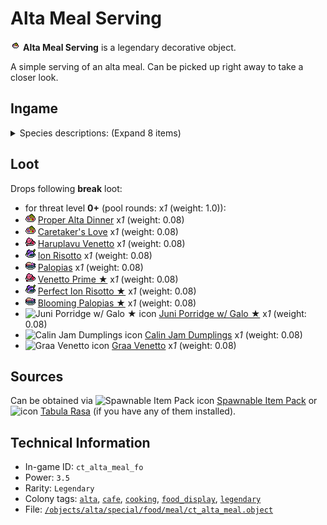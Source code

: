 # Alta Meal Serving

<img src="https://raw.githubusercontent.com/Ceterai/Enternia/main/objects/alta/special/food/meal/icon.png" alt="Alta Meal Serving icon" loading="lazy" width="auto" height="16px"/> **Alta Meal Serving** is a legendary decorative object.

A simple serving of an alta meal. Can be picked up right away to take a closer look.

## Ingame

<details markdown="1"><summary>Species descriptions: (Expand 8 items)</summary>

- Alta: Oa-a, a meal! I wonder which one it is~
- Apex: A likely sweet meal in a bowl. Should I take it?
- Avian: Ooh, a tasty meal! I bet it tastes just as good as it looks. Only one way to find out!
- Floran: Ssome meal. Floran shell enjoy itsss sswetnesss!
- Glitch: Hungry. I should give this meal a taste.
- Human: Oh, this looks tasty! I think I should try it. Just a bit.
- Hylotl: What a wonderful culinary miracle! I wonder if I could claim it.
- Novakid: This goodness is smellin' very nice!

</details>

## Loot

Drops following **break** loot:

- for threat level **0+** (pool rounds: x*1* (weight: 1.0)):
- <img src="https://raw.githubusercontent.com/Ceterai/Enternia/main/items/generic/food/tier3/ct_alta_dinner.png" alt="Proper Alta Dinner icon" loading="lazy" width="auto" height="16px"/> [Proper Alta Dinner](https://ceterai.github.io/MyEnternia/Wiki/ProperAltaDinner) x*1* (weight: 0.08)
- <img src="https://raw.githubusercontent.com/Ceterai/Enternia/main/items/generic/food/tier3/ct_alta_dinner.png" alt="Caretaker's Love icon" loading="lazy" width="auto" height="16px"/> [Caretaker's Love](https://ceterai.github.io/MyEnternia/Wiki/Caretaker'sLove) x*1* (weight: 0.08)
- <img src="https://raw.githubusercontent.com/Ceterai/Enternia/main/items/generic/food/tier4/ct_haruplavu_venetto.png" alt="Haruplavu Venetto icon" loading="lazy" width="auto" height="16px"/> [Haruplavu Venetto](https://ceterai.github.io/MyEnternia/Wiki/HaruplavuVenetto) x*1* (weight: 0.08)
- <img src="https://raw.githubusercontent.com/Ceterai/Enternia/main/items/generic/food/tier4/ct_ion_risotto.png" alt="Ion Risotto icon" loading="lazy" width="auto" height="16px"/> [Ion Risotto](https://ceterai.github.io/MyEnternia/Wiki/IonRisotto) x*1* (weight: 0.08)
- <img src="https://raw.githubusercontent.com/Ceterai/Enternia/main/items/generic/food/tier4/ct_palopias.png" alt="Palopias icon" loading="lazy" width="auto" height="16px"/> [Palopias](https://ceterai.github.io/MyEnternia/Wiki/Palopias) x*1* (weight: 0.08)
- <img src="https://raw.githubusercontent.com/Ceterai/Enternia/main/items/generic/food/tier4/ct_haruplavu_venetto.png" alt="Venetto Prime ★ icon" loading="lazy" width="auto" height="16px"/> [Venetto Prime ★](https://ceterai.github.io/MyEnternia/Wiki/VenettoPrime) x*1* (weight: 0.08)
- <img src="https://raw.githubusercontent.com/Ceterai/Enternia/main/items/generic/food/tier4/ct_ion_risotto.png" alt="Perfect Ion Risotto ★ icon" loading="lazy" width="auto" height="16px"/> [Perfect Ion Risotto ★](https://ceterai.github.io/MyEnternia/Wiki/PerfectIonRisotto) x*1* (weight: 0.08)
- <img src="https://raw.githubusercontent.com/Ceterai/Enternia/main/items/generic/food/tier4/ct_palopias.png" alt="Blooming Palopias ★ icon" loading="lazy" width="auto" height="16px"/> [Blooming Palopias ★](https://ceterai.github.io/MyEnternia/Wiki/BloomingPalopias) x*1* (weight: 0.08)
- <img src="https://raw.githubusercontent.com/Ceterai/Enternia/main/assetMissing.png" alt="Juni Porridge w/ Galo ★ icon" loading="lazy" width="auto" height="16px"/> [Juni Porridge w/ Galo ★](https://ceterai.github.io/MyEnternia/Wiki/JuniPorridgewByGalo) x*1* (weight: 0.08)
- <img src="https://raw.githubusercontent.com/Ceterai/Enternia/main/assetMissing.png" alt="Calin Jam Dumplings icon" loading="lazy" width="auto" height="16px"/> [Calin Jam Dumplings](https://ceterai.github.io/MyEnternia/Wiki/CalinJamDumplings) x*1* (weight: 0.08)
- <img src="https://raw.githubusercontent.com/Ceterai/Enternia/main/assetMissing.png" alt="Graa Venetto icon" loading="lazy" width="auto" height="16px"/> [Graa Venetto](https://ceterai.github.io/MyEnternia/Wiki/GraaVenetto) x*1* (weight: 0.08)

## Sources

Can be obtained via <img src="https://raw.githubusercontent.com/Silverfeelin/Starbound-SpawnableItemPack/master/interface/sip/iconSmall.png" alt="Spawnable Item Pack icon" width="18" height="14"/> [Spawnable Item Pack](https://steamcommunity.com/sharedfiles/filedetails/?id=733665104) or <img src="https://steamuserimages-a.akamaihd.net/ugc/263843960696222713/3EC9A7C005541F7D577EBCB8C5736B4EFC9973D6/" alt="icon" width="8" height="12"/> [Tabula Rasa](https://community.playstarbound.com/resources/the-tabula-rasa.3222/) (if you have any of them installed).

## Technical Information

- In-game ID: `ct_alta_meal_fo`
- Power: `3.5`
- Rarity: `Legendary`
- Colony tags: [`alta`](https://ceterai.github.io/MyEnternia/Wiki/Tags/Alta), [`cafe`](https://ceterai.github.io/MyEnternia/Wiki/Tags/Cafe), [`cooking`](https://ceterai.github.io/MyEnternia/Wiki/Tags/Cooking), [`food_display`](https://ceterai.github.io/MyEnternia/Wiki/Tags/FoodDisplay), [`legendary`](https://ceterai.github.io/MyEnternia/Wiki/Tags/Legendary)
- File: [`/objects/alta/special/food/meal/ct_alta_meal.object`](https://github.com/Ceterai/Enternia/blob/main/objects/alta/special/food/meal/ct_alta_meal.object)
